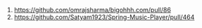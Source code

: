 1. https://github.com/omrajsharma/bigohhh.com/pull/86  
2. https://github.com/Satyam1923/Spring-Music-Player/pull/464
